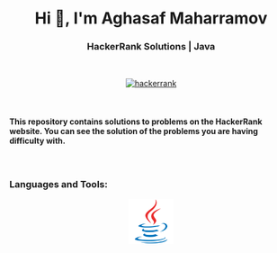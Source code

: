 <h1 align="center">Hi 👋, I'm Aghasaf Maharramov</h1>
<h3 align="center"> HackerRank Solutions | Java </h3>
<br>
<p align="center"> <a href="https://www.hackerrank.com" target="_blank" rel="noreferrer"> <img src="https://upload.wikimedia.org/wikipedia/commons/4/40/HackerRank_Icon-1000px.png" alt="hackerrank" width="80" height="80"/> </a> </p>
<br>
<h4> This repository contains solutions to problems on the HackerRank website. You can see the solution of the problems you are having difficulty with. </h4>
<br>
<h3 align="left">Languages and Tools:</h3>
<p align="center"> <a href="https://www.java.com/en/" target="_blank" rel="noreferrer"> <img src="https://raw.githubusercontent.com/devicons/devicon/master/icons/java/java-original.svg" alt="java" width="80" height="80"/> </a> </p>
